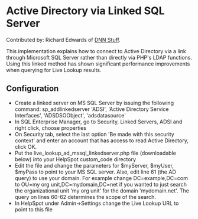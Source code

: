 # Active Directory via Linked SQL Server

Contributed by: Richard Edwards of [DNN Stuff](http://www.dnnstuff.com/).

This implementation explains how to connect to Active Directory via a link through Microsoft SQL Server rather than directly via PHP's LDAP functions. Using this linked method has shown significant performance improvements when querying for Live Lookup results.

## Configuration

* Create a linked server on MS SQL Server by issuing the following command: sp_addlinkedserver 'ADSI', 'Active Directory Service Interfaces', 'ADSDSOObject', 'adsdatasource'
* In SQL Enterprise Manager, go to Security, Linked Servers, ADSI and right click, choose properties
* On Security tab, select the last option 'Be made with this security context' and enter an account that has access to read Active Directory, click OK.
* Put the live_lookup_ad_mssql_linkedserver.php file (downloadable below) into your HelpSpot custom_code directory
* Edit the file and change the parameters for $myServer, $myUser, $myPass to point to your MS SQL server. Also, edit line 61 (the AD query) to use your domain. For example change DC=example,DC=com to OU=my org unit,DC=mydomain,DC=net if you wanted to just search the organizational unit 'my org unit' for the domain 'mydomain.net'. The query on lines 60-62 determines the scope of the search.
* In HelpSpot under Admin->Settings change the Live Lookup URL to point to this file